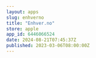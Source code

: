 ```yaml
---
layout: apps
slug: enhverno
title: "Enhver.no"
store: apple
app_id: 6446066524
date: 2024-08-21T07:45:37Z
published: 2023-03-06T08:00:00Z
---
```

